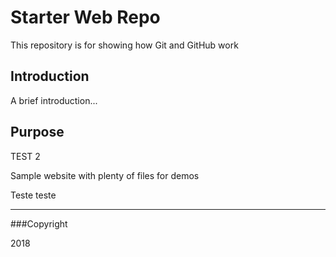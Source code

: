 # Starter Web Repo

This repository is for showing how Git and GitHub work

## Introduction

A brief introduction...

## Purpose

TEST 2

Sample website with plenty of files for demos

Teste teste

---------------------------

###Copyright

2018